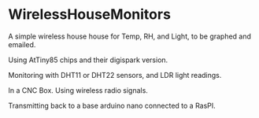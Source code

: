 # WirelessHouseMonitors
A simple wireless house house for Temp, RH, and Light, to be graphed and emailed.

Using AtTiny85 chips and their digispark version. 

Monitoring with DHT11 or DHT22 sensors, and LDR light readings. 

In a CNC Box. Using wireless radio signals. 

Transmitting back to a base arduino nano connected to a RasPI.
